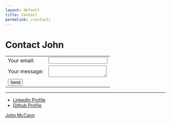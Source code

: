 ```yaml
---
layout: default
title: Contact
permalink: /contact/
---
```


# Contact John

<form action="https://formspree.io/f/xeqpaoab" method="POST">
  <table id="contact-form">
    <tr>
      <td>Your email:</td>
      <td><input type="email" name="_replyto"></td>
    </tr>
    <tr>
      <td>Your message:</td>
      <td><textarea name="message"></textarea></td>
    </tr>
    <tr>
      <td><button type="submit">Send</button></td>
      <td>&nbsp;</td>
    </tr>
  </table>

</form>


<hr/>

- [LinkedIn Profile](https://www.linkedin.com/in/johnpatrickmccann/)
- [Github Profile](https://github.com/dangermccann)



<script type="text/javascript" src="https://platform.linkedin.com/badges/js/profile.js" async defer></script>
<div class="LI-profile-badge"  data-version="v1" data-size="medium" data-locale="en_US" data-type="horizontal" data-theme="dark" data-vanity="johnpatrickmccann"><a class="LI-simple-link" href='https://www.linkedin.com/in/johnpatrickmccann?trk=profile-badge'>John McCann</a></div>


<br/>



